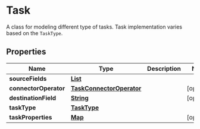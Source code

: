 

# Task

 A class for modeling different type of tasks. Task implementation varies based on the <code>TaskType</code>. 

## Properties

| Name | Type | Description | Notes |
|------------ | ------------- | ------------- | -------------|
|**sourceFields** | [**List**](List.md) |  |  |
|**connectorOperator** | [**TaskConnectorOperator**](TaskConnectorOperator.md) |  |  [optional] |
|**destinationField** | [**String**](String.md) |  |  [optional] |
|**taskType** | [**TaskType**](TaskType.md) |  |  |
|**taskProperties** | [**Map**](Map.md) |  |  [optional] |



